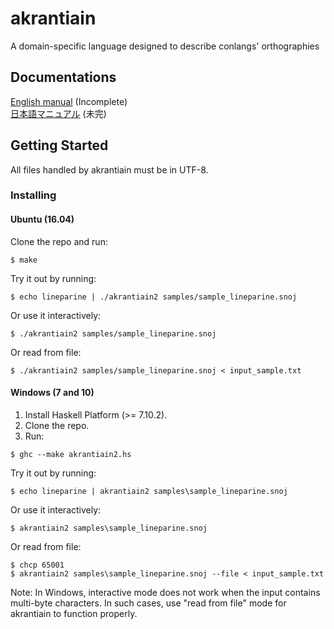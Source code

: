 # akrantiain
A domain-specific language designed to describe conlangs' orthographies

## Documentations
[English manual](https://sozysozbot.github.io/akrantiain2/manuals/manuals_en.htm) (Incomplete)  
[日本語マニュアル](https://sozysozbot.github.io/akrantiain2/manuals/manuals_ja.htm) (未完)
## Getting Started

All files handled by akrantiain must be in UTF-8.

### Installing
#### Ubuntu (16.04)
Clone the repo and run:
```
$ make
```

Try it out by running:
```
$ echo lineparine | ./akrantiain2 samples/sample_lineparine.snoj
```

Or use it interactively:
```
$ ./akrantiain2 samples/sample_lineparine.snoj
```

Or read from file:
```
$ ./akrantiain2 samples/sample_lineparine.snoj < input_sample.txt
```

#### Windows (7 and 10)
1. Install Haskell Platform (>= 7.10.2).
2. Clone the repo.
3. Run:
```
$ ghc --make akrantiain2.hs
```

Try it out by running:
```
$ echo lineparine | akrantiain2 samples\sample_lineparine.snoj
```

Or use it interactively:
```
$ akrantiain2 samples\sample_lineparine.snoj
```

Or read from file:
```
$ chcp 65001
$ akrantiain2 samples\sample_lineparine.snoj --file < input_sample.txt
```

Note: In Windows, interactive mode does not work when the input contains multi-byte characters.
In such cases, use "read from file" mode for akrantiain to function properly.
